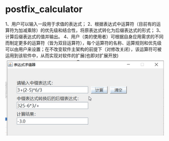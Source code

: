 # postfix_calculator
1、用户可以输入一段用于求值的表达式； 2、根据表达式中运算符（目前有的运算符为加减乘除）的优先级和结合性，将原表达式转化为后缀表达式的形式； 3、计算后缀表达式的值并输出。 4、用户（类的使用者）可根据自身应用需求的不同而制定更多的运算符（皆为双目运算符），每个运算符的名称、运算规则和优先级可以由用户来设置；在不改变软件主架构的前提下（对修改关闭），该运算符可被运用到该软件中，从而实现对软件的扩展(也即对扩展开放)
![image](https://github.com/123miaomiao/postfix_calculator/blob/main/img.png)
